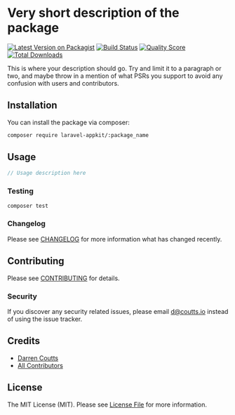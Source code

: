 # Very short description of the package

[![Latest Version on Packagist](https://img.shields.io/packagist/v/laravel-appkit/:package_name.svg?style=flat-square)](https://packagist.org/packages/laravel-appkit/::package_name)
[![Build Status](https://img.shields.io/travis/laravel-appkit/:package_name/master.svg?style=flat-square)](https://travis-ci.org/laravel-appkit/::package_name)
[![Quality Score](https://img.shields.io/scrutinizer/g/laravel-appkit/:package_name.svg?style=flat-square)](https://scrutinizer-ci.com/g/laravel-appkit/::package_name)
[![Total Downloads](https://img.shields.io/packagist/dt/laravel-appkit/:package_name.svg?style=flat-square)](https://packagist.org/packages/laravel-appkit/::package_name)

This is where your description should go. Try and limit it to a paragraph or two, and maybe throw in a mention of what PSRs you support to avoid any confusion with users and contributors.

## Installation

You can install the package via composer:

```bash
composer require laravel-appkit/:package_name
```

## Usage

``` php
// Usage description here
```

### Testing

``` bash
composer test
```

### Changelog

Please see [CHANGELOG](CHANGELOG.md) for more information what has changed recently.

## Contributing

Please see [CONTRIBUTING](CONTRIBUTING.md) for details.

### Security

If you discover any security related issues, please email d@coutts.io instead of using the issue tracker.

## Credits

- [Darren Coutts](https://github.com/appkit)
- [All Contributors](../../contributors)

## License

The MIT License (MIT). Please see [License File](LICENSE.md) for more information.
